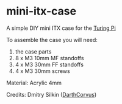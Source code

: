 # mini-itx-case
A simple DIY mini ITX case for the [Turing Pi](https://turingpi.com)

To assemble the case you will need: 
1. the case parts
2. 8 x M3 10mm MF standoffs 
3. 4 x M3 30mm FF standoffs
4. 4 x M3 30mm screws

Material: Acrylic 4mm

Credits: Dmitry Silkin ([DarthCorvus](https://www.thingiverse.com/thing:1846768))






